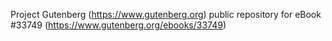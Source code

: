 Project Gutenberg (https://www.gutenberg.org) public repository for eBook #33749 (https://www.gutenberg.org/ebooks/33749)

